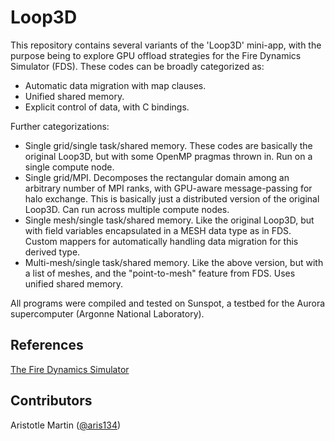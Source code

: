 # Loop3D

This repository contains several variants of the 'Loop3D' mini-app,
with the purpose being to explore GPU offload strategies for the Fire Dynamics Simulator (FDS). These codes can be broadly categorized as:

- Automatic data migration with map clauses.
- Unified shared memory.
- Explicit control of data, with C bindings.

Further categorizations:
- Single grid/single task/shared memory. These codes are basically the original Loop3D, but with some OpenMP pragmas thrown in. Run on a single compute node.
- Single grid/MPI. Decomposes the rectangular domain among an arbitrary number of MPI ranks, with GPU-aware message-passing for halo exchange. This is basically just a distributed version of the original Loop3D. Can run across multiple compute nodes.
- Single mesh/single task/shared memory. Like the original Loop3D, but with field variables encapsulated in a MESH data type as in FDS. Custom mappers for automatically handling data migration for this derived type.
- Multi-mesh/single task/shared memory. Like the above version, but with a list of meshes, and the "point-to-mesh" feature from FDS. Uses unified shared memory.

All programs were compiled and tested on Sunspot, a testbed for the Aurora supercomputer (Argonne National Laboratory).

## References
[The Fire Dynamics Simulator](https://pages.nist.gov/fds-smv/) 

## Contributors
Aristotle Martin ([@aris134](https://github.com/aris134))
